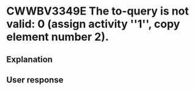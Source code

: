 # CWWBV3349E The to-query is not valid: 0 (assign activity ''1'', copy element number 2).

## Explanation

## User response